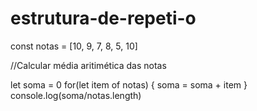 # estrutura-de-repeti-o
const notas = [10, 9, 7, 8, 5, 10]

//Calcular média aritimética das notas

let soma = 0
for(let item of notas) {
  soma = soma + item
}
console.log(soma/notas.length)
